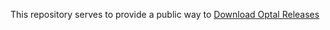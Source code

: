 This repository serves to provide a public way to [Download Optal Releases](https://github.com/LeapexTech/Optal-Releases/releases)
